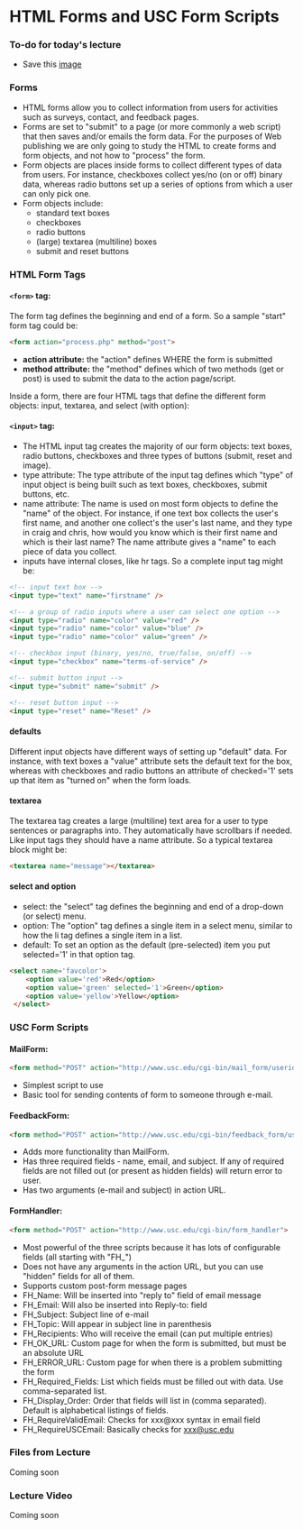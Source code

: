 HTML Forms and USC Form Scripts
===============================

### To-do for today's lecture
* Save this <a href="https://static.pexels.com/photos/127828/pexels-photo-127828-large.jpeg" target="_blank">image</a>

### Forms

*	HTML forms allow you to collect information from users for activities such as surveys, contact, and feedback pages.
*	Forms are set to "submit" to a page (or more commonly a web script) that then saves and/or emails the form data. For the purposes of Web publishing we are only going to study the HTML to create forms and form objects, and not how to "process" the form.
*	Form objects are places inside forms to collect different types of data from users. For instance, checkboxes collect yes/no (on or off) binary data, whereas radio buttons set up a series of options from which a user can only pick one.
* Form objects include:
	* standard text boxes	
	* checkboxes
	* radio buttons
	* (large) textarea (multiline) boxes
	* submit and reset buttons


### HTML Form Tags

#### `<form>` tag:

The form tag defines the beginning and end of a form. So a sample "start" form tag could be:

```html
<form action="process.php" method="post">
```

* **action attribute:** the "action" defines WHERE the form is submitted
* **method attribute:** the "method" defines which of two methods (get or post) is used to submit the data to the action page/script.

Inside a form, there are four HTML tags that define the different form objects: input, textarea, and select (with option):

#### `<input>` tag:

* The HTML input tag creates the majority of our form objects: text boxes, radio buttons, checkboxes and three types of buttons (submit, reset and image).
* type attribute: The type attribute of the input tag defines which "type" of input object is being built such as text boxes, checkboxes, submit buttons, etc. 
* name attribute: The name is used on most form objects to define the "name" of the object. For instance, if one text box collects the user's first name, and another one collect's the user's last name, and they type in craig and chris, how would you know which is their first name and which is their last name? The name attribute gives a "name" to each piece of data you collect.
* inputs have internal closes, like hr tags. So a complete input tag might be:

```html
<!-- input text box -->
<input type="text" name="firstname" />

<!-- a group of radio inputs where a user can select one option -->
<input type="radio" name="color" value="red" />
<input type="radio" name="color" value="blue" />
<input type="radio" name="color" value="green" />

<!-- checkbox input (binary, yes/no, true/false, on/off) -->
<input type="checkbox" name="terms-of-service" />

<!-- submit button input -->
<input type="submit" name="submit" />

<!-- reset button input -->
<input type="reset" name="Reset" />
```

#### defaults

Different input objects have different ways of setting up "default" data. For instance, with text boxes a "value" attribute sets the default text for the box, whereas with checkboxes and radio buttons an attribute of checked='1' sets up that item as "turned on" when the form loads. 

#### textarea

The textarea tag creates a large (multiline) text area for a user to type sentences or paragraphs into. They automatically have scrollbars if needed. Like input tags they should have a name attribute. So a typical textarea block might be:

```html
<textarea name="message"></textarea>
```

#### select and option

* select: the "select" tag defines the beginning and end of a drop-down (or select) menu.
* option: The "option" tag defines a single item in a select menu, similar to how the li tag defines a single item in a list.
* default: To set an option as the default (pre-selected) item you put selected='1' in that option tag.

```html
<select name='favcolor'>
    <option value='red'>Red</option>
    <option value='green' selected='1'>Green</option>
    <option value='yellow'>Yellow</option>
 </select>
 ```


### USC Form Scripts

#### MailForm:

```html
<form method="POST" action="http://www.usc.edu/cgi-bin/mail_form/userid@usc.edu">
```

* Simplest script to use
* Basic tool for sending contents of form to someone through e-mail.

#### FeedbackForm:

```html
<form method="POST" action="http://www.usc.edu/cgi-bin/feedback_form/userid@usc.edu/Subject">
```

* Adds more functionality than MailForm.
* Has three required fields - name, email, and subject. If any of required fields are not filled out (or present as hidden fields) will return error to user.
* Has two arguments (e-mail and subject) in action URL.

#### FormHandler:

```html
<form method="POST" action="http://www.usc.edu/cgi-bin/form_handler">
```

* Most powerful of the three scripts because it has lots of configurable fields (all starting with "FH_")
* Does not have any arguments in the action URL, but you can use "hidden" fields for all of them.
* Supports custom post-form message pages
* FH_Name: Will be inserted into "reply to" field of email message
* FH_Email: Will also be inserted into Reply-to: field
* FH_Subject: Subject line of e-mail
* FH_Topic: Will appear in subject line in parenthesis
* FH_Recipients: Who will receive the email (can put multiple entries)
* FH_OK_URL: Custom page for when the form is submitted, but must be an absolute URL
* FH_ERROR_URL: Custom page for when there is a problem submitting the form
* FH_Required_Fields: List which fields must be filled out with data. Use comma-separated list.
* FH_Display_Order: Order that fields will list in (comma separated). Default is alphabetical listings of fields.
* FH_RequireValidEmail: Checks for xxx@xxx syntax in email field
* FH_RequireUSCEmail: Basically checks for xxx@usc.edu

### Files from Lecture
Coming soon

### Lecture Video
Coming soon
<!-- <iframe width="560" height="315" src="https://www.youtube.com/embed/2WgSzgZju90" frameborder="0" allowfullscreen></iframe> -->
